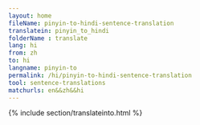 ```yaml
---
layout: home
fileName: pinyin-to-hindi-sentence-translation
translatein: pinyin_to_hindi
folderName : translate
lang: hi
from: zh
to: hi
langname: pinyin-to
permalink: /hi/pinyin-to-hindi-sentence-translation
tool: sentence-translations
matchurls: en&&zh&&hi
---
```

{% include section/translateinto.html %}
